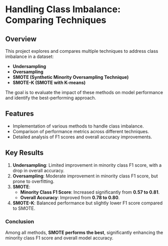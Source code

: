 # Handling Class Imbalance: Comparing Techniques

## Overview
This project explores and compares multiple techniques to address class imbalance in a dataset:
- **Undersampling**
- **Oversampling**
- **SMOTE (Synthetic Minority Oversampling Technique)**
- **SMOTE-K (SMOTE with K-means)**

The goal is to evaluate the impact of these methods on model performance and identify the best-performing approach.

## Features
- Implementation of various methods to handle class imbalance.
- Comparison of performance metrics across different techniques.
- Detailed analysis of F1 scores and overall accuracy improvements.

## Key Results
1. **Undersampling**: Limited improvement in minority class F1 score, with a drop in overall accuracy.
2. **Oversampling**: Moderate improvement in minority class F1 score, but prone to overfitting.
3. **SMOTE**:  
   - **Minority Class F1 Score**: Increased significantly from **0.57 to 0.81**.
   - **Overall Accuracy**: Improved from **0.78 to 0.80**.
4. **SMOTE-K**: Balanced performance but slightly lower F1 score compared to SMOTE.

### **Conclusion**
Among all methods, **SMOTE performs the best**, significantly enhancing the minority class F1 score and overall model accuracy.



